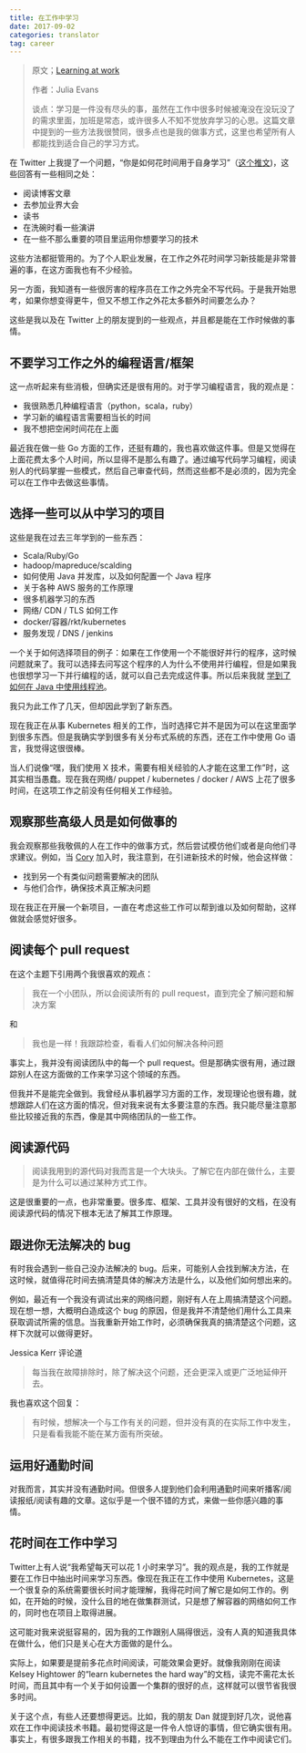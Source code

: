 ```yaml
---
title: 在工作中学习
date: 2017-09-02
categories: translator
tag: career
---
```


> 原文；[Learning at work](https://jvns.ca/blog/2017/08/06/learning-at-work/)
>
> 作者：Julia Evans
>
> 谈点：学习是一件没有尽头的事，虽然在工作中很多时候被淹没在没玩没了的需求里面，加班是常态，或许很多人不知不觉放弃学习的心思。这篇文章中提到的一些方法我很赞同，很多点也是我的做事方式，这里也希望所有人都能找到适合自己的学习方式。


在 Twitter 上我提了一个问题，“你是如何花时间用于自身学习”（[这个推文](https://twitter.com/b0rk/status/887111177062555648))，这些回答有一些相同之处：

* 阅读博客文章
* 去参加业界大会
* 读书
* 在洗碗时看一些演讲
* 在一些不那么重要的项目里运用你想要学习的技术

这些方法都挺管用的。为了个人职业发展，在工作之外花时间学习新技能是非常普遍的事，在这方面我也有不少经验。

另一方面，我知道有一些很厉害的程序员在工作之外完全不写代码。于是我开始思考，如果你想变得更牛，但又不想工作之外花太多额外时间要怎么办？

这些是我以及在 Twitter 上的朋友提到的一些观点，并且都是能在工作时候做的事情。

## 不要学习工作之外的编程语言/框架

这一点听起来有些消极，但确实还是很有用的。对于学习编程语言，我的观点是：

* 我很熟悉几种编程语言（python，scala，ruby）
* 学习新的编程语言需要相当长的时间
* 我不想把空闲时间花在上面

最近我在做一些 Go 方面的工作，还挺有趣的，我也喜欢做这件事。但是又觉得在上面花费太多个人时间，所以显得不是那么有趣了。通过编写代码学习编程，阅读别人的代码掌握一些模式，然后自己审查代码，然而这些都不是必须的，因为完全可以在工作中去做这些事情。

## 选择一些可以从中学习的项目

这些是我在过去三年学到的一些东西：

* Scala/Ruby/Go
* hadoop/mapreduce/scalding
* 如何使用 Java 并发库，以及如何配置一个 Java 程序
* 关于各种 AWS 服务的工作原理
* 很多机器学习的东西
* 网络/ CDN / TLS 如何工作
* docker/容器/rkt/kubernetes
* 服务发现 / DNS / jenkins

一个关于如何选择项目的例子：如果在工作使用一个不能很好并行的程序，这时候问题就来了。我可以选择去问写这个程序的人为什么不使用并行编程，但是如果我也很想学习一下并行编程的话，就可以自己去完成这件事。所以后来我就 [学到了如何在 Java 中使用线程池](https://jvns.ca/blog/2016/03/29/thread-pools-part-ii-i-love-blocking/)。

我只为此工作了几天，但却因此学到了新东西。

现在我正在从事 Kubernetes 相关的工作，当时选择它并不是因为可以在这里面学到很多东西。但是我确实学到很多有关分布式系统的东西，还在工作中使用 Go 语言，我觉得这很很棒。

当人们说像“嘿，我们使用 X 技术，需要有相关经验的人才能在这里工作”时，这其实相当愚蠢。现在我在网络/ puppet / kubernetes / docker / AWS 上花了很多时间，在这项工作之前没有任何相关工作经验。

## 观察那些高级人员是如何做事的

我会观察那些我敬佩的人在工作中的做事方式，然后尝试模仿他们或者是向他们寻求建议。例如，当 [Cory](http://onemogin.com/) 加入时，我注意到，在引进新技术的时候，他会这样做：

* 找到另一个有类似问题需要解决的团队
* 与他们合作，确保技术真正解决问题

现在我正在开展一个新项目，一直在考虑这些工作可以帮到谁以及如何帮助，这样做就会感觉好很多。

## 阅读每个 pull request

在这个主题下引用两个我很喜欢的观点：

> 我在一个小团队，所以会阅读所有的 pull request，直到完全了解问题和解决方案

和

> 我也是一样！我跟踪检查，看看人们如何解决各种问题

事实上，我并没有阅读团队中的每一个 pull request。但是那确实很有用，通过跟踪别人在这方面做的工作来学习这个领域的东西。

但我并不是能完全做到。我曾经从事机器学习方面的工作，发现理论也很有趣，就想跟踪人们在这方面的情况，但对我来说有太多要注意的东西。我只能尽量注意那些比较接近我的东西，像是其中网络团队的一些工作。

## 阅读源代码

> 阅读我用到的源代码对我而言是一个大块头。了解它在内部在做什么，主要是为什么可以通过某种方式工作。

这是很重要的一点，也非常重要。很多库、框架、工具并没有很好的文档，在没有阅读源代码的情况下根本无法了解其工作原理。

## 跟进你无法解决的 bug

有时我会遇到一些自己没办法解决的 bug。后来，可能别人会找到解决方法，在这时候，就值得花时间去搞清楚具体的解决方法是什么，以及他们如何想出来的。

例如，最近有一个我没有调试出来的网络问题，刚好有人在上周搞清楚这个问题。现在想一想，大概明白造成这个 bug 的原因，但是我并不清楚他们用什么工具来获取调试所需的信息。当我重新开始工作时，必须确保我真的搞清楚这个问题，这样下次就可以做得更好。

Jessica Kerr 评论道

> 每当我在故障排除时，除了解决这个问题，还会更深入或更广泛地延伸开去。

我也喜欢这个回复：

> 有时候，想解决一个与工作有关的问题，但并没有真的在实际工作中发生，只是看看我能不能在某方面有所突破。

## 运用好通勤时间

对我而言，其实并没有通勤时间。但很多人提到他们会利用通勤时间来听播客/阅读报纸/阅读有趣的文章。这似乎是一个很不错的方式，来做一些你感兴趣的事情。

## 花时间在工作中学习

Twitter上有人说“我希望每天可以花 1 小时来学习”。我的观点是，我的工作就是要在工作日中抽出时间来学习东西。像现在我正在工作中使用 Kubernetes，这是一个很复杂的系统需要很长时间才能理解，我得花时间了解它是如何工作的。例如，在开始的时候，没什么目的地在做集群测试，只是想了解容器的网络如何工作的，同时也在项目上取得进展。

这可能对我来说挺容易的，因为我的工作跟别人隔得很远，没有人真的知道我具体在做什么，他们只是关心在大方面做的是什么。

实际上，如果要是提前多花点时间阅读，可能效果会更好。就像我刚刚在阅读 Kelsey Hightower 的“learn kubernetes the hard way”的文档，读完不需花太长时间，而且其中有一个关于如何设置一个集群的很好的点，这样就可以很节省我很多时间。

关于这个点，有些人还要想得更远。比如，我的朋友 Dan 就提到好几次，说他喜欢在工作中阅读技术书籍。最初觉得这是一件令人惊讶的事情，但它确实很有用。事实上，有很多跟我工作相关的书籍，找不到理由为什么不能在工作中阅读它们。
